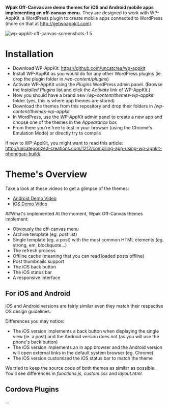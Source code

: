 **Wpak Off-Canvas are demo themes for iOS and Android mobile apps implementing an off-canvas menu.** They are designed to work with WP-AppKit, a WordPress plugin to create mobile apps connected to WordPress (more on that at http://getwpappkit.com).

![wp-appkit-off-canvas-screenshots-1 5](https://cloud.githubusercontent.com/assets/6179747/8889585/5846e28e-32e0-11e5-9afa-0b9440fd6a62.png)

# Installation
* Download WP-AppKit: https://github.com/uncatcrea/wp-appkit
* Install WP-AppKit as you would do for any other WordPress plugins (ie. drop the plugin folder in */wp-content/plugins*)
* Activate WP-AppKit using the _Plugins_ WordPress admin panel. (Browse the *Installed Plugins* list and click the *Activate* link of WP-AppKit.)
* Now you should have a brand new */wp-content/themes-wp-appkit* folder (yes, this is where app themes are stored)
* Download the themes from this repository and drop their folders in */wp-content/themes-wp-appkit*
* In WordPress, use the *WP-AppKit* admin panel to create a new app and choose one of the themes in the *Appearance* box
* From there you're free to test in your browser (using the Chrome's Emulation Mode) or directly try to compile

If new to WP-AppKit, you might want to read this article: http://uncategorized-creations.com/1212/compiling-app-using-wp-appkit-phonegap-build/.

# Theme's Overview

Take a look at these videos to get a glimpse of the themes:
* [Android Demo Video](https://www.youtube.com/watch?v=BHYoV1h89Ow)
* [iOS Demo Video](https://www.youtube.com/watch?v=xSryx6hUyaU)

##What's implemented
At the moment, Wpak Off-Canvas themes implement:
* Obviously the off-canvas menu
* Archive template (eg. post list)
* Single template (eg. a post) with the most common HTML elements (eg. strong, em, blockquote...)
* The refresh process
* Offline cache (meaning that you can read loaded posts offline)
* Post thumbnails support
* The iOS back button
* The iOS status bar 
* A responsive interface

## For iOS and Android
iOS and Android versions are fairly similar even they match their respective OS design guidelines.

Differences you may notice:
* The iOS version implements a back button when displaying the single view (ie. a post) and the Android version does not (as you will use the phone's back button)
* The iOS version implements an in app browser and the Android version will open external links in the default system browser (eg. Chrome)
* The iOS version customized the iOS status bar to match the theme

We tried to keep the source code of both themes as similar as possible. You'll see differences in *functions.js*, *custom.css* and *layout.html*.

## Cordova Plugins
...